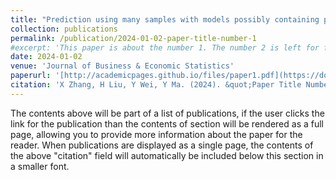 ```yaml
---
title: "Prediction using many samples with models possibly containing partially shared parameters"
collection: publications
permalink: /publication/2024-01-02-paper-title-number-1
#excerpt: 'This paper is about the number 1. The number 2 is left for future work.'
date: 2024-01-02
venue: 'Journal of Business & Economic Statistics'
paperurl: '[http://academicpages.github.io/files/paper1.pdf](https://doi.org/10.1080/07350015.2023.2166515)'
citation: 'X Zhang, H Liu, Y Wei, Y Ma. (2024). &quot;Paper Title Number 1.&quot; <i>Journal of Business & Economic Statistics</i>. 42(1), 187--196.'
---
```


The contents above will be part of a list of publications, if the user clicks the link for the publication than the contents of section will be rendered as a full page, allowing you to provide more information about the paper for the reader. When publications are displayed as a single page, the contents of the above "citation" field will automatically be included below this section in a smaller font.
